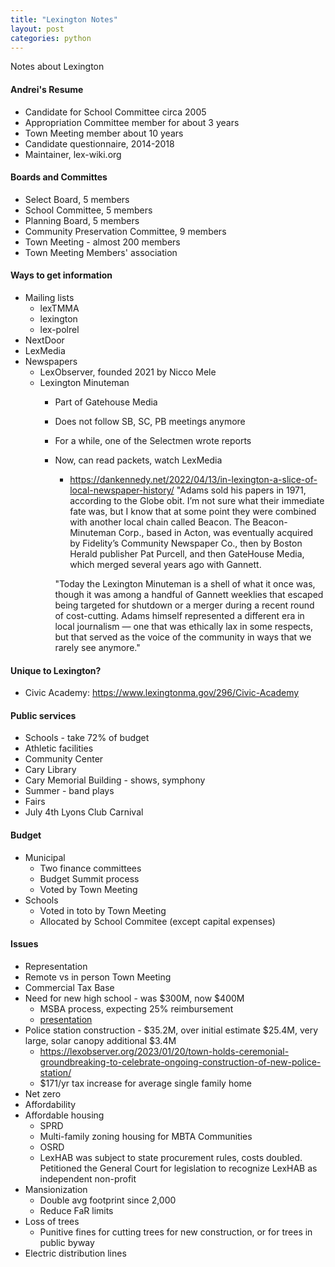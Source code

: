 ```yaml
---
title: "Lexington Notes"
layout: post
categories: python
---
```


Notes about Lexington

#### Andrei's Resume
- Candidate for School Committee circa 2005
- Appropriation Committee member for about 3 years
- Town Meeting member about 10 years
- Candidate questionnaire, 2014-2018
- Maintainer, lex-wiki.org

#### Boards and Committes
- Select Board, 5 members
- School Committee, 5 members
- Planning Board, 5 members
- Community Preservation Committee, 9 members
- Town Meeting - almost 200 members
- Town Meeting Members' association

#### Ways to get information
- Mailing lists
  - lexTMMA
  - lexington
  - lex-polrel
- NextDoor
- LexMedia
- Newspapers
  - LexObserver, founded 2021 by Nicco Mele
  - Lexington Minuteman
    - Part of Gatehouse Media
    - Does not follow SB, SC, PB meetings anymore
    - For a while, one of the Selectmen wrote reports
    - Now, can read packets, watch LexMedia
      - https://dankennedy.net/2022/04/13/in-lexington-a-slice-of-local-newspaper-history/
      "Adams sold his papers in 1971, according to the Globe obit. I’m not sure what their immediate fate was, but I know that at some point they were combined with another local chain called Beacon. The Beacon-Minuteman Corp., based in Acton, was eventually acquired by Fidelity’s Community Newspaper Co., then by Boston Herald publisher Pat Purcell, and then GateHouse Media, which merged several years ago with Gannett.

      "Today the Lexington Minuteman is a shell of what it once was, though it was among a handful of Gannett weeklies that escaped being targeted for shutdown or a merger during a recent round of cost-cutting. Adams himself represented a different era in local journalism — one that was ethically lax in some respects, but that served as the voice of the community in ways that we rarely see anymore."

#### Unique to Lexington?
- Civic Academy: https://www.lexingtonma.gov/296/Civic-Academy

#### Public services
- Schools - take 72% of budget
- Athletic facilities
- Community Center
- Cary Library
- Cary Memorial Building - shows, symphony
- Summer - band plays
- Fairs
- July 4th Lyons Club Carnival

#### Budget
- Municipal
  - Two finance committees
  - Budget Summit process
  - Voted by Town Meeting
- Schools
  - Voted in toto by Town Meeting
  - Allocated by School Commitee (except capital expenses)

#### Issues
- Representation
- Remote vs in person Town Meeting
- Commercial Tax Base
- Need for new high school - was $300M, now $400M
  - MSBA process, expecting 25% reimbursement
  - [presentation](https://docs.google.com/presentation/d/19Wg0jXOncrMtpMcdRO0xeoXf8FvRqG3mt8plmRpiDng/edit#slide=id.g20c5365d8cf_5_14)
- Police station construction - $35.2M, over initial estimate $25.4M, very large, solar canopy additional $3.4M
  - https://lexobserver.org/2023/01/20/town-holds-ceremonial-groundbreaking-to-celebrate-ongoing-construction-of-new-police-station/
  - $171/yr tax increase for average single family home
- Net zero
- Affordability
- Affordable housing
  - SPRD
  - Multi-family zoning housing for MBTA Communities
  - OSRD
  - LexHAB was subject to state procurement rules, costs doubled. Petitioned the General Court for legislation to recognize LexHAB as independent non-profit
- Mansionization
  - Double avg footprint since 2,000
  - Reduce FaR limits
- Loss of trees
  - Punitive fines for cutting trees for new construction, or for trees in public byway
- Electric distribution lines


